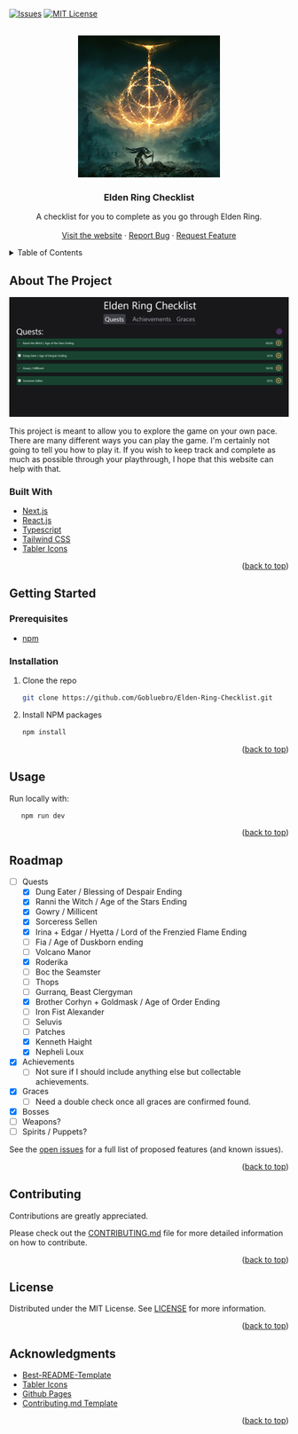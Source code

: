 <div id="top"></div>
<!--
*** Thanks for checking out the Best-README-Template. If you have a suggestion
*** that would make this better, please fork the repo and create a pull request
*** or simply open an issue with the tag "enhancement".
*** Don't forget to give the project a star!
*** Thanks again! Now go create something AMAZING! :D
-->

<!-- PROJECT SHIELDS -->
<!--
*** I'm using markdown "reference style" links for readability.
*** Reference links are enclosed in brackets [ ] instead of parentheses ( ).
*** See the bottom of this document for the declaration of the reference variables
*** for contributors-url, forks-url, etc. This is an optional, concise syntax you may use.
*** https://www.markdownguide.org/basic-syntax/#reference-style-links
-->

[![Issues][issues-shield]][issues-url]
[![MIT License][license-shield]][license-url]

<!-- PROJECT LOGO -->
<br />
<div align="center">
  <a href="https://gobluebro.github.io/Elden-Ring-Checklist/">
    <img src="public/android-chrome-256x256.png" alt="Logo" width="256" height="256">
  </a>

<h3 align="center">Elden Ring Checklist</h3>

  <p align="center">
    A checklist for you to complete as you go through Elden Ring. 
    <br />
    <br />
    <a href="https://gobluebro.github.io/Elden-Ring-Checklist/">Visit the website</a>
    ·
    <a href="https://github.com/Gobluebro/Elden-Ring-Checklist/issues">Report Bug</a>
    ·
    <a href="https://github.com/Gobluebro/Elden-Ring-Checklist/issues">Request Feature</a>
  </p>
</div>

<!-- TABLE OF CONTENTS -->
<details>
  <summary>Table of Contents</summary>
  <ol>
    <li>
      <a href="#about-the-project">About The Project</a>
      <ul>
        <li><a href="#built-with">Built With</a></li>
      </ul>
    </li>
    <li>
      <a href="#getting-started">Getting Started</a>
      <ul>
        <li><a href="#prerequisites">Prerequisites</a></li>
        <li><a href="#installation">Installation</a></li>
      </ul>
    </li>
    <li><a href="#usage">Usage</a></li>
    <li><a href="#roadmap">Roadmap</a></li>
    <li><a href="#contributing">Contributing</a></li>
    <li><a href="#license">License</a></li>
    <li><a href="#contact">Contact</a></li>
    <li><a href="#acknowledgments">Acknowledgments</a></li>
  </ol>
</details>

<!-- ABOUT THE PROJECT -->

## About The Project

<a href="https://gobluebro.github.io/Elden-Ring-Checklist/">
  <img src="public/README/2022-03-14 06_13_36-Elden Ring Checklist-screenshot.png" alt="Website Screenshot" title="Website Screenshot">
</a>

This project is meant to allow you to explore the game on your own pace. There are many different ways you can play the game. I'm certainly not going to tell you how to play it. If you wish to keep track and complete as much as possible through your playthrough, I hope that this website can help with that.

### Built With

- [Next.js](https://nextjs.org/)
- [React.js](https://reactjs.org/)
- [Typescript](https://www.typescriptlang.org/)
- [Tailwind CSS](https://tailwindcss.com/)
- [Tabler Icons](https://github.com/tabler/tabler-icons)

<p align="right">(<a href="#top">back to top</a>)</p>

<!-- GETTING STARTED -->

## Getting Started

### Prerequisites

- [npm](https://nodejs.org/en/download/package-manager/)

### Installation

1. Clone the repo
   ```sh
   git clone https://github.com/Gobluebro/Elden-Ring-Checklist.git
   ```
2. Install NPM packages
   ```sh
   npm install
   ```

<p align="right">(<a href="#top">back to top</a>)</p>

<!-- USAGE EXAMPLES -->

## Usage

Run locally with:

```sh
   npm run dev
```

<p align="right">(<a href="#top">back to top</a>)</p>

<!-- ROADMAP -->

## Roadmap

- [ ] Quests
  - [x] Dung Eater / Blessing of Despair Ending
  - [x] Ranni the Witch / Age of the Stars Ending
  - [x] Gowry / Millicent
  - [x] Sorceress Sellen
  - [x] Irina + Edgar / Hyetta / Lord of the Frenzied Flame Ending
  - [ ] Fia / Age of Duskborn ending
  - [ ] Volcano Manor
  - [x] Roderika
  - [ ] Boc the Seamster
  - [ ] Thops
  - [ ] Gurranq, Beast Clergyman
  - [x] Brother Corhyn + Goldmask / Age of Order Ending
  - [ ] Iron Fist Alexander
  - [ ] Seluvis
  - [ ] Patches
  - [x] Kenneth Haight
  - [x] Nepheli Loux
- [x] Achievements
  - [ ] Not sure if I should include anything else but collectable achievements.
- [x] Graces
  - [ ] Need a double check once all graces are confirmed found.
- [x] Bosses
- [ ] Weapons?
- [ ] Spirits / Puppets?

See the [open issues](https://github.com/Gobluebro/Elden-Ring-Checklist/issues) for a full list of proposed features (and known issues).

<p align="right">(<a href="#top">back to top</a>)</p>

<!-- CONTRIBUTING -->

## Contributing

Contributions are greatly appreciated.

Please check out the [CONTRIBUTING.md](https://github.com/Gobluebro/Elden-Ring-Checklist/blob/main/CONTRIBUTING.md) file for more detailed information on how to contribute.

<p align="right">(<a href="#top">back to top</a>)</p>

<!-- LICENSE -->

## License

Distributed under the MIT License. See [LICENSE](https://github.com/Gobluebro/Elden-Ring-Checklist/blob/main/LICENSE) for more information.

<p align="right">(<a href="#top">back to top</a>)</p>

<!-- ACKNOWLEDGMENTS -->

## Acknowledgments

- [Best-README-Template](https://github.com/othneildrew/Best-README-Template)
- [Tabler Icons](https://github.com/tabler/tabler-icons)
- [Github Pages](https://pages.github.com/)
- [Contributing.md Template](https://github.com/necolas/issue-guidelines)

<p align="right">(<a href="#top">back to top</a>)</p>

<!-- MARKDOWN LINKS & IMAGES -->
<!-- https://www.markdownguide.org/basic-syntax/#reference-style-links -->

[issues-shield]: https://img.shields.io/github/issues/Gobluebro/Elden-Ring-Checklist.svg?style=for-the-badge
[issues-url]: https://github.com/Gobluebro/Elden-Ring-Checklist/issues
[license-shield]: https://img.shields.io/github/license/Gobluebro/Elden-Ring-Checklist.svg?style=for-the-badge
[license-url]: https://github.com/Gobluebro/Elden-Ring-Checklist/blob/main/LICENSE
